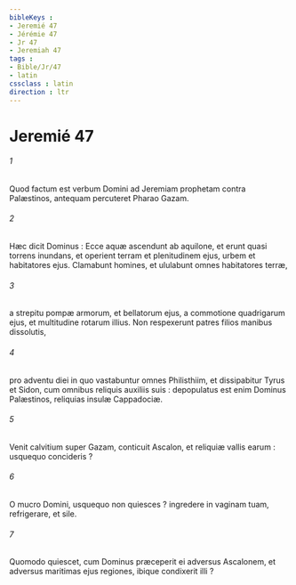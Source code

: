 ```yaml
---
bibleKeys : 
- Jeremié 47
- Jérémie 47
- Jr 47
- Jeremiah 47
tags : 
- Bible/Jr/47
- latin
cssclass : latin
direction : ltr
---
```


# Jeremié 47

###### 1
Quod factum est verbum Domini ad Jeremiam prophetam contra Palæstinos, antequam percuteret Pharao Gazam.
###### 2
Hæc dicit Dominus : Ecce aquæ ascendunt ab aquilone, et erunt quasi torrens inundans, et operient terram et plenitudinem ejus, urbem et habitatores ejus. Clamabunt homines, et ululabunt omnes habitatores terræ,
###### 3
a strepitu pompæ armorum, et bellatorum ejus, a commotione quadrigarum ejus, et multitudine rotarum illius. Non respexerunt patres filios manibus dissolutis,
###### 4
pro adventu diei in quo vastabuntur omnes Philisthiim, et dissipabitur Tyrus et Sidon, cum omnibus reliquis auxiliis suis : depopulatus est enim Dominus Palæstinos, reliquias insulæ Cappadociæ.
###### 5
Venit calvitium super Gazam, conticuit Ascalon, et reliquiæ vallis earum : usquequo concideris ?
###### 6
O mucro Domini, usquequo non quiesces ? ingredere in vaginam tuam, refrigerare, et sile.
###### 7
Quomodo quiescet, cum Dominus præceperit ei adversus Ascalonem, et adversus maritimas ejus regiones, ibique condixerit illi ?
